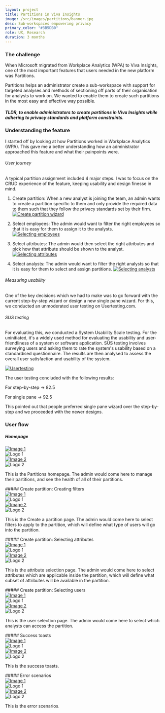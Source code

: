```yaml
---
layout: project
title: Partitions in Viva Insights
image: /src/images/partitions/banner.jpg
desc: Sub-workspaces empowering privacy
primary_color: "#3B5DB0"
role: UX, Research
duration: 3 months 
---
```


### The challenge

When Microsoft migrated from Workplace Analytics (WPA) to Viva Insights, one of the most important features that users needed in the new platform was Partitions. 

Partitions helps an administrator create a sub-workspace with support for targeted analyses and methods of sectioning off parts of their organisation for analysts to work on. We wanted to enable them to create such partitions in the most easy and effective way possible.

<div class="mt-5"></div>

##### TLDR, to enable administrators to create partitions in Viva Insights while adhering to privacy standards and platform constraints.

<div class="mt-5"></div>

<!-- ### Design process

<div class="row">
    <div class="col-sm-3">
        <img class='img-fluid' src="/src/images/partitions/process1.png" alt="Process 1">
    </div>
    <div class="col-sm-3">
        <img class='img-fluid' src="/src/images/partitions/process2.png" alt="Process 2">
    </div>
    <div class="col-sm-3">
        <img class='img-fluid' src="/src/images/partitions/process3.png" alt="Process 3">
    </div>
    <div class="col-sm-3">
        <img class='img-fluid' src="/src/images/partitions/process4.png" alt="Process 4">
    </div>
</div> -->

<div class="mt-5"></div>

### Understanding the feature

I started off by looking at how Partitions worked in Workplace Analytics (WPA). This gave me a better understanding how an administrator approached this feature and what their painpoints were.


###### User journey
A typical partition assignment included 4 major steps. I was to focus on the CRUD experience of the feature, keeping usability and design finesse in mind.

1. Create partition:
   When a new analyst is joining the team, an admin wants to create a partition specific to them and only provide the required data to them such that they follow the privacy standards set by their firm.
   <a class="venobox" data-gall="gallerya" href="/src/images/partitions/userjourney1.png">
      <img src="/src/images/partitions/userjourney1.png" alt="Create partition wizard" class="img-fluid"></a>

2. Select employees:
   The admin would want to filter the right employees so that it is easy for them to assign it to the analysts.
   <a class="venobox" data-gall="gallerya" href="/src/images/partitions/userjourney2.png">
      <img src="/src/images/partitions/userjourney2.png" alt="Selecting employees" class="img-fluid"></a>

3. Select attributes:
   The admin would then select the right attributes and pick how that attribute should be shown to the analyst.
   <a class="venobox" data-gall="gallerya" href="/src/images/partitions/userjourney3.png">
      <img src="/src/images/partitions/userjourney3.png" alt="Selecting attributes" class="img-fluid"></a>

4. Select analysts:
   The admin would want to filter the right analysts so that it is easy for them to select and assign partitions.
   <a class="venobox" data-gall="gallerya" href="/src/images/partitions/userjourney4.png">
      <img src="/src/images/partitions/userjourney4.png" alt="Selecting analysts" class="img-fluid"></a>


<div class="mt-2"></div>

###### Measuring usability
One of the key decisions which we had to make was to go forward with the current step-by-step wizard or design a new single pane wizard. For this, we conducted an unmoderated user testing on Usertesting.com.

<div class="mt-2"></div>

###### SUS testing
For evaluating this, we conducted a System Usability Scale testing. For the uninitiated, it's a widely used method for evaluating the usability and user-friendliness of a system or software application. SUS testing involves surveying users and asking them to rate the system's usability based on a standardised questionnaire. The results are then analysed to assess the overall user satisfaction and usability of the system.

<a class="venobox" data-gall="galleryb" href="/src/images/partitions/usertesting.png">
      <img src="/src/images/partitions/usertesting.png" alt="Usertesting" class="img-fluid"></a>

The user testing concluded with the following results:

For step-by-step → 82.5

For single pane → 92.5

This pointed out that people preferred single pane wizard over the step-by-step and we proceeded with the newer designs.

<div class="mt-5"></div>

### User flow

<div class="mt-2 mb-4"></div>

##### Homepage

<div class="row">
  <div class="col-md-6">
    <a class="venobox" data-gall="gallery1" href="/src/images/partitions/homepage-a.png">
      <img src="/src/images/partitions/homepage-a.png" alt="Image 1" class="img-fluid">
    </a>
    <div class="text-center">
      <img src="/src/images/partitions/WPA.svg" alt="Logo 1" class="logo mt-2">
    </div>
  </div>

  <div class="col-md-6">
    <a class="venobox" data-gall="gallery1" href="/src/images/partitions/homepage-b.png">
      <img src="/src/images/partitions/homepage-b.png" alt="Image 2" class="img-fluid">
    </a>
    <div class="text-center">
      <img src="/src/images/partitions/VI.svg" alt="Logo 2" class="logo mt-2">
    </div>
      <a class="venobox" data-gall="gallery1" href="/src/images/partitions/homepage-ab.png" style="display: none;">
      <img src="/src/images/partitions/homepage-ab.png" alt="Image 2" class="img-fluid">
    </a>
  </div>
</div>

<div class="mt-4"></div>

This is the Partitions homepage. The admin would come here to manage their partitions, and see the health of all of their partitions.

<div class="mt-4"></div>
##### Create partition: Creating filters

<div class="row">
  <div class="col-md-6">
    <a class="venobox" data-gall="gallery2" href="/src/images/partitions/filters-a.png">
      <img src="/src/images/partitions/filters-a.png" alt="Image 1" class="img-fluid">
    </a>
    <div class="text-center">
      <img src="/src/images/partitions/WPA.svg" alt="Logo 1" class="logo mt-2">
    </div>
  </div>

  <div class="col-md-6">
    <a class="venobox" data-gall="gallery2" href="/src/images/partitions/filters-b.png">
      <img src="/src/images/partitions/filters-b.png" alt="Image 2" class="img-fluid">
    </a>
    <div class="text-center">
      <img src="/src/images/partitions/VI.svg" alt="Logo 2" class="logo mt-2">
    </div>
      <a class="venobox" data-gall="gallery2" href="/src/images/partitions/filters-ab.png" style="display: none;">
      <img src="/src/images/partitions/filters-ab.png" alt="Image 2" class="img-fluid">
    </a>
  </div>
</div>

<div class="mt-4"></div>

This is the Create a partition page. The admin would come here to select filters to apply to the partition, which will define what type of users will go into the partition.

<div class="mt-4"></div>
##### Create partition: Selecting attributes

<div class="row">
  <div class="col-md-6">
    <a class="venobox" data-gall="gallery3" href="/src/images/partitions/attr-a.png">
      <img src="/src/images/partitions/attr-a.png" alt="Image 1" class="img-fluid">
    </a>
    <div class="text-center">
      <img src="/src/images/partitions/WPA.svg" alt="Logo 1" class="logo mt-2">
    </div>
  </div>

  <div class="col-md-6">
    <a class="venobox" data-gall="gallery3" href="/src/images/partitions/attr-b.png">
      <img src="/src/images/partitions/attr-b.png" alt="Image 2" class="img-fluid">
    </a>
    <div class="text-center">
      <img src="/src/images/partitions/VI.svg" alt="Logo 2" class="logo mt-2">
    </div>
      <a class="venobox" data-gall="gallery3" href="/src/images/partitions/attr-ab.png" style="display: none;">
      <img src="/src/images/partitions/attr-ab.png" alt="Image 2" class="img-fluid"></a>
      <a class="venobox" data-gall="gallery3" href="/src/images/partitions/attr-c.png" style="display: none;">
      <img src="/src/images/partitions/attr-c.png" alt="Image 2" class="img-fluid"></a>
      <a class="venobox" data-gall="gallery3" href="/src/images/partitions/attr-d.png" style="display: none;">
      <img src="/src/images/partitions/attr-d.png" alt="Image 2" class="img-fluid"></a>
  </div>
</div>

<div class="mt-4"></div>

This is the attribute selection page. The admin would come here to select attributes which are applicable inside the partition, which will define what subset of attributes will be available in the partition.

<div class="mt-4"></div>
##### Create partition: Selecting users

<div class="row">
  <div class="col-md-6">
    <a class="venobox" data-gall="gallery4" href="/src/images/partitions/users-a.png">
      <img src="/src/images/partitions/users-a.png" alt="Image 1" class="img-fluid">
    </a>
    <div class="text-center">
      <img src="/src/images/partitions/WPA.svg" alt="Logo 1" class="logo mt-2">
    </div>
  </div>

  <div class="col-md-6">
    <a class="venobox" data-gall="gallery4" href="/src/images/partitions/users-b.png">
      <img src="/src/images/partitions/users-b.png" alt="Image 2" class="img-fluid">
    </a>
    <div class="text-center">
      <img src="/src/images/partitions/VI.svg" alt="Logo 2" class="logo mt-2">
    </div>
      <a class="venobox" data-gall="gallery4" href="/src/images/partitions/users-ab.png" style="display: none;">
      <img src="/src/images/partitions/users-ab.png" alt="Image 2" class="img-fluid"></a>
      <a class="venobox" data-gall="gallery4" href="/src/images/partitions/users-c.png" style="display: none;">
      <img src="/src/images/partitions/users-c.png" alt="Image 2" class="img-fluid"></a>
      <a class="venobox" data-gall="gallery4" href="/src/images/partitions/users-d.png" style="display: none;">
      <img src="/src/images/partitions/users-d.png" alt="Image 2" class="img-fluid"></a>
  </div>
</div>

<div class="mt-4"></div>

This is the user selection page. The admin would come here to select which analysts can access the partition.

<div class="mt-4"></div>
##### Success toasts

<div class="row">
  <div class="col-md-6">
    <a class="venobox" data-gall="gallery5" href="/src/images/partitions/success-a.png">
      <img src="/src/images/partitions/success-a.png" alt="Image 1" class="img-fluid">
    </a>
    <div class="text-center">
      <img src="/src/images/partitions/WPA.svg" alt="Logo 1" class="logo mt-2">
    </div>
  </div>

  <div class="col-md-6">
    <a class="venobox" data-gall="gallery5" href="/src/images/partitions/success-b.png">
      <img src="/src/images/partitions/success-b.png" alt="Image 2" class="img-fluid">
    </a>
    <div class="text-center">
      <img src="/src/images/partitions/VI.svg" alt="Logo 2" class="logo mt-2">
    </div>
      <a class="venobox" data-gall="gallery5" href="/src/images/partitions/success-ab.png" style="display: none;">
      <img src="/src/images/partitions/success-ab.png" alt="Image 2" class="img-fluid">
    </a>
  </div>
</div>

<div class="mt-4"></div>

This is the success toasts.

<div class="mt-4"></div>
##### Error scenarios

<div class="row">
  <div class="col-md-6">
    <a class="venobox" data-gall="gallery6" href="/src/images/partitions/error-a.png">
      <img src="/src/images/partitions/error-a.png" alt="Image 1" class="img-fluid">
    </a>
    <div class="text-center">
      <img src="/src/images/partitions/WPA.svg" alt="Logo 1" class="logo mt-2">
    </div>
  </div>

  <div class="col-md-6">
    <a class="venobox" data-gall="gallery6" href="/src/images/partitions/error-b.png">
      <img src="/src/images/partitions/error-b.png" alt="Image 2" class="img-fluid">
    </a>
    <div class="text-center">
      <img src="/src/images/partitions/VI.svg" alt="Logo 2" class="logo mt-2">
    </div>
      <a class="venobox" data-gall="gallery6" href="/src/images/partitions/error-ab.png" style="display: none;">
      <img src="/src/images/partitions/error-ab.png" alt="Image 2" class="img-fluid">
    </a>
  </div>
</div>

<div class="mt-4"></div>

This is the error scenarios.